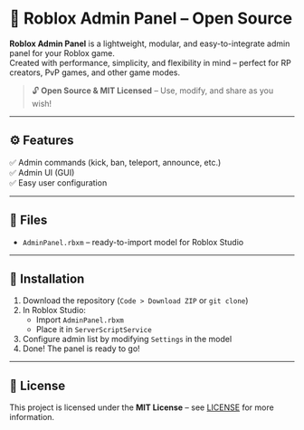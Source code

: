 # 🚨 Roblox Admin Panel – Open Source

**Roblox Admin Panel** is a lightweight, modular, and easy-to-integrate admin panel for your Roblox game.  
Created with performance, simplicity, and flexibility in mind – perfect for RP creators, PvP games, and other game modes.

> 🔓 **Open Source & MIT Licensed** – Use, modify, and share as you wish!

---

## ⚙️ Features

✅ Admin commands (kick, ban, teleport, announce, etc.)  
✅ Admin UI (GUI)  
✅ Easy user configuration

---

## 📂 Files

- `AdminPanel.rbxm` – ready-to-import model for Roblox Studio

---

## 🧠 Installation

1. Download the repository (`Code > Download ZIP` or `git clone`)
2. In Roblox Studio:
   - Import `AdminPanel.rbxm`
   - Place it in `ServerScriptService`
3. Configure admin list by modifying `Settings` in the model
4. Done! The panel is ready to go!

---

## 📝 License

This project is licensed under the **MIT License** – see [LICENSE](LICENSE) for more information.
